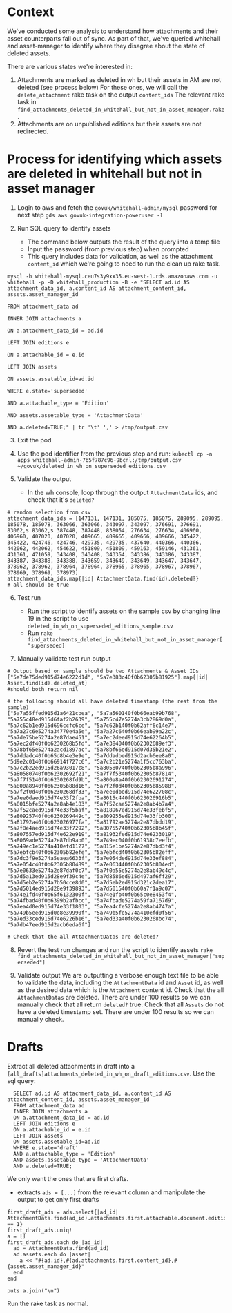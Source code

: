 # Context

We've conducted some analysis to understand how attachments and their asset counterparts fall out of sync. 
As part of that, we've queried whitehall and asset-manager to identify where they disagree about the state of deleted assets.

There are various states we're interested in:
1. Attachments are marked as deleted in wh but their assets in AM are not deleted (see process below)
   For these ones, we will call the `delete_attachment` rake task on the output `content_ids`
   The relevant rake task in `find_attachments_deleted_in_whitehall_but_not_in_asset_manager.rake`.
2. Attachments are on unpublished editions but their assets are not redirected.


# Process for identifying which assets are deleted in whitehall but not in asset manager

1. Login to aws and fetch the `govuk/whitehall-admin/mysql` password for next step
`gds aws govuk-integration-poweruser -l`

2. Run SQL query to identify assets
   - The command below outputs the result of the query into a temp file
   - Input the password (from previous step) when prompted
   - This query includes data for validation, as well as the attachment `content_id` which we're going to need to run the clean up rake task.
```shell
mysql -h whitehall-mysql.ceu7s3y9xx35.eu-west-1.rds.amazonaws.com -u whitehall -p -D whitehall_production -B -e "SELECT ad.id AS attachment_data_id, a.content_id AS attachment_content_id, assets.asset_manager_id
                                                                                                                 FROM attachment_data ad
                                                                                                                 INNER JOIN attachments a
                                                                                                                 ON a.attachment_data_id = ad.id
                                                                                                                 LEFT JOIN editions e
                                                                                                                 ON a.attachable_id = e.id
                                                                                                                 LEFT JOIN assets
                                                                                                                 ON assets.assetable_id=ad.id
                                                                                                                 WHERE e.state='superseded'
                                                                                                                 AND a.attachable_type = 'Edition'
                                                                                                                 AND assets.assetable_type = 'AttachmentData'
                                                                                                                 AND a.deleted=TRUE;" | tr '\t' ',' > /tmp/output.csv
```

3. Exit the pod
4. Use the pod identifier from the previous step and run:
   `kubectl cp -n apps whitehall-admin-7b5f787c96-9bcnl:/tmp/output.csv ~/govuk/deleted_in_wh_on_superseded_editions.csv`

5. Validate the output
   - In the wh console, loop through the output `AttachmentData` ids, and check that it's `deleted?`
```shell
# random selection from csv
attachment_data_ids = [147131, 147131, 185075, 185075, 289095, 289095, 185078, 185078, 363066, 363066, 343097, 343097, 376691, 376691, 83062,s 83062,s 387448, 387448, 838054, 276634, 276634, 406960, 406960, 407020, 407020, 409665, 409665, 409666, 409666, 345422, 345422, 424746, 424746, 429735, 429735, 437640, 440366, 440366, 442062, 442062, 454622, 451809, 451809, 459163, 459146, 431361, 431361, 471059, 343408, 343408, 343354, 343386, 343386, 343387, 343387, 343388, 343388, 343659, 343649, 343649, 343647, 343647, 378962, 378962, 378964, 378964, 378965, 378965, 378967, 378967, 378969, 378969, 378973]
attachment_data_ids.map{|id| AttachmentData.find(id).deleted?}
# all should be true
```

6. Test run
   - Run the script to identify assets on the sample csv by changing line 19 in the script to use `deleted_in_wh_on_superseded_editions_sample.csv` 
   - Run `rake find_attachments_deleted_in_whitehall_but_not_in_asset_manager["superseded]`

7. Manually validate test run output
```shell
# Output based on sample should be two Attachments & Asset IDs
["5a7de75ded915d74e6222d1d", "5a7e383c40f0b62305b81925"].map{|id| Asset.find(id).deleted_at}
#should both return nil

# the following should all have deleted timestamp (the rest from the sample)
["5a7a55ffed915d1a6421cbea", "5a7a560140f0b66eab99b768", "5a755c48ed915d6faf2b2639", "5a755c47e5274a3cb2869d0a", "5a7c62b1ed915d696ccfc6ce", "5a7c62b140f0b62aff6c14e7", "5a7a27c6e5274a34770e4a5e", "5a7a27c640f0b66eab99a22c", "5a7de75be5274a2e87dae451", "5a7ec2deed915d74e62264b5", "5a7ec2df40f0b6230268b5fd", "5a7e384040f0b62302689ef3", "5a78bf65e5274a2acd1897ac", "5a78bf66ed915d07d35b21e2", "5a7ddadc40f0b65d8b4e3e9e", "5a7ddadbed915d2acb6ee8a0", "5d9e2c0140f0b66914f727c6", "5a7c2b21e5274a1f5cc763ba", "5a7c2b22ed915d26a93017c8", "5a80580740f0b62305b8a996", "5a80580740f0b62302692f21", "5a7f7f5340f0b62305b87814", "5a7f7f5140f0b6230268fd9b", "5a800a8a40f0b62302691274", "5a800a8940f0b62305b88d16", "5a7f2f0d40f0b62305b85988", "5a7f2f0d40f0b6230268df33", "5a7ee0dbed915d74e622708c", "5a7ee0daed915d74e33f2fba", "5a8015c440f0b623026916b5", "5a8015bfe5274a2e8ab4e183", "5a7f52cae5274a2e8ab4b7a4", "5a7f52caed915d74e33f5baf", "5a818967ed915d74e33febf5", "5a80925740f0b6230269449c", "5a809255ed915d74e33fb300", "5a81792a40f0b623026977fa", "5a81792ae5274a2e87dbdd19", "5a7f8e4aed915d74e33f7292", "5a80755740f0b62305b8b45f", "5a807557ed915d74e622e919", "5a81932fed915d74e6233019", "5a8069ade5274a2e87db9ab0", "5a749ec040f0b61938c7eefb", "5a749ec1e5274a410efd1127", "5a815e1be5274a2e87dbd3f4", "5a7ebfcb40f0b62305b82efe", "5a7ebfcd40f0b62305b82eff", "5a7dc3f9e5274a5eaea6633f", "5a7e054ded915d74e33ef884", "5a7e054c40f0b62305b80489", "5a7e063440f0b62305b804ed", "5a7e0633e5274a2e87daf0c7", "5a7f0a55e5274a2e8ab49c4c", "5a7d5a13ed915d28e9f39c4e", "5a7d8586ed915d497af6ff29", "5a7d5eb2e5274a7b50cce8d0", "5a7d5eb2ed915d321c2dea17", "5a7d5014ed915d28e9f39893", "5a7d501540f0b60a7f1a9c07", "5a74e1fd40f0b65f6132300f", "5a74e1fb40f0b65c0e8453f4", "5a74fbad40f0b6399b2afbcc", "5a74fbade5274a59fa7167d9", "5a7ea4d0ed915d74e33f1803", "5a7ea4cfe5274a2e8ab4747a", "5a749b5eed915d0e8e39990f", "5a749b5fe5274a410efd0f56", "5a7ed33ced915d74e6226b16", "5a7ed33a40f0b6230268bc74", "5a7db47eed915d2acb6eda6f"]

# Check that the all AttachmentDatas are deleted?
```

8. Revert the test run changes and run the script to identify assets
`rake find_attachments_deleted_in_whitehall_but_not_in_asset_manager["superseded"]`

9. Validate output
We are outputting a verbose enough text file to be able to validate the data, including the `AttachmentData` id and `Asset` id, as well as the desired data which is the `Attachment` content id.
Check that the all `AttachmentDatas` are deleted. There are under 100 results so we can manually check that all return `deleted?` true.
Check that all `Assets` do not have a deleted timestamp set. There are under 100 results so we can manually check.

# Drafts
Extract all deleted attachments in draft into a `[all_drafts]attachments_deleted_in_wh_on_draft_editions.csv`.
Use the sql query: 
```shell
  SELECT ad.id AS attachment_data_id, a.content_id AS attachment_content_id, assets.asset_manager_id
  FROM attachment_data ad
  INNER JOIN attachments a
  ON a.attachment_data_id = ad.id
  LEFT JOIN editions e
  ON a.attachable_id = e.id
  LEFT JOIN assets
  ON assets.assetable_id=ad.id
  WHERE e.state='draft'
  AND a.attachable_type = 'Edition'
  AND assets.assetable_type = 'AttachmentData'
  AND a.deleted=TRUE;
```
We only want the ones that are first drafts.

- extracts `ads = [...]` from the relevant column and manipulate the output to get only first drafts
```
first_draft_ads = ads.select{|ad_id| AttachmentData.find(ad_id).attachments.first.attachable.document.editions.count == 1}
first_draft_ads.uniq!
a = []
first_draft_ads.each do |ad_id|
  ad = AttachmentData.find(ad_id)
  ad.assets.each do |asset|
    a << "#{ad.id},#{ad.attachments.first.content_id},#{asset.asset_manager_id}"
  end
end

puts a.join("\n") 
```

Run the rake task as normal.


